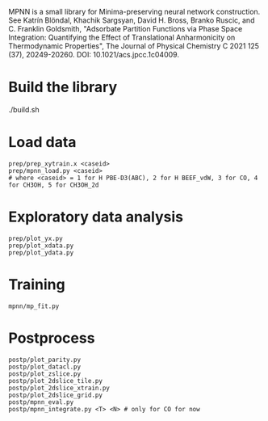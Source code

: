 MPNN is a small library for Minima-preserving neural network construction. See 
Katrín Blöndal, Khachik Sargsyan, David H. Bross, Branko Ruscic, and C. Franklin Goldsmith, "Adsorbate Partition Functions via Phase Space Integration: Quantifying the Effect of Translational Anharmonicity on Thermodynamic Properties", The Journal of Physical Chemistry C 2021 125 (37), 20249-20260. DOI: 10.1021/acs.jpcc.1c04009.

# Build the library
./build.sh

# Load data
	prep/prep_xytrain.x <caseid>
	prep/mpnn_load.py <caseid>
	# where <caseid> = 1 for H PBE-D3(ABC), 2 for H BEEF_vdW, 3 for CO, 4 for CH3OH, 5 for CH3OH_2d


# Exploratory data analysis
	prep/plot_yx.py 
	prep/plot_xdata.py 
	prep/plot_ydata.py

# Training
	mpnn/mp_fit.py

# Postprocess
	postp/plot_parity.py
	postp/plot_datacl.py
	postp/plot_zslice.py
	postp/plot_2dslice_tile.py
	postp/plot_2dslice_xtrain.py
	postp/plot_2dslice_grid.py
	postp/mpnn_eval.py
	postp/mpnn_integrate.py <T> <N> # only for CO for now
